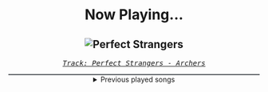 <div align="center"> 
<h1>Now Playing...</h1>

![Perfect Strangers](https://i.scdn.co/image/ab67616d00001e02e1ce6e32560a63e5a285be50)
--
_<samp><a href="https://open.spotify.com/track/1UUIQlzikG5RI9J93lNjCS">Track: Perfect Strangers - Archers</a></samp>_

<div style="border: 1px #4B5054 solid"></div>
<details>
  <summary>
    Previous played songs
  </summary>
  <table>
    <thead>
      <tr>
        <th>
          Artist
        </th>
        <th>
          Song
        </th>
        <th>
          Link
        </th>
      </tr>
    </thead>
    <tbody>
      <tr><td>Archers</td><td>Perfect Strangers</td><td><a href="https://open.spotify.com/track/1UUIQlzikG5RI9J93lNjCS">https://open.spotify.com/track/1UUIQlzikG5RI9J93lNjCS</a></td></tr><tr><td>Orbit Culture</td><td>Mirrorslave</td><td><a href="https://open.spotify.com/track/1FnlUGpUuzNO4fEryMbuik">https://open.spotify.com/track/1FnlUGpUuzNO4fEryMbuik</a></td></tr><tr><td>Our Promise</td><td>Evoke</td><td><a href="https://open.spotify.com/track/7bUtuF3qbiDkjWbQOOsBvz">https://open.spotify.com/track/7bUtuF3qbiDkjWbQOOsBvz</a></td></tr><tr><td>The Veer Union</td><td>My Empire</td><td><a href="https://open.spotify.com/track/1vawlriAwEHXEOZXhpeIVD">https://open.spotify.com/track/1vawlriAwEHXEOZXhpeIVD</a></td></tr><tr><td>TSS</td><td>Something In The Way</td><td><a href="https://open.spotify.com/track/4skJTm8fXuuBYjRKWb2vON">https://open.spotify.com/track/4skJTm8fXuuBYjRKWb2vON</a></td></tr><tr><td>Caskets</td><td>The Only Heaven You'll Know</td><td><a href="https://open.spotify.com/track/4w1kRlzCTYQKXKXX2UULcK">https://open.spotify.com/track/4w1kRlzCTYQKXKXX2UULcK</a></td></tr><tr><td>Dead Eyes</td><td>Better Off</td><td><a href="https://open.spotify.com/track/4VWTydSjHckIqAjgk3uw12">https://open.spotify.com/track/4VWTydSjHckIqAjgk3uw12</a></td></tr><tr><td>Of Virtue</td><td>Omen</td><td><a href="https://open.spotify.com/track/1wO1luZHbcTLFbCSL5EFn4">https://open.spotify.com/track/1wO1luZHbcTLFbCSL5EFn4</a></td></tr><tr><td>Fit For A King</td><td>Begin The Sacrifice</td><td><a href="https://open.spotify.com/track/0KQFuMgcqqxDGpNvDePFTy">https://open.spotify.com/track/0KQFuMgcqqxDGpNvDePFTy</a></td></tr><tr><td>Point North</td><td>Bring Me Down</td><td><a href="https://open.spotify.com/track/5lJJvdhus9lSuIro4tlOOp">https://open.spotify.com/track/5lJJvdhus9lSuIro4tlOOp</a></td></tr><tr><td>Our Mirage</td><td>Right Now</td><td><a href="https://open.spotify.com/track/07lDQBet0tjH77t5T1YtGH">https://open.spotify.com/track/07lDQBet0tjH77t5T1YtGH</a></td></tr><tr><td>Ice Nine Kills</td><td>The Great Unknown</td><td><a href="https://open.spotify.com/track/76Pd81B06OSC8AuuDWxsEQ">https://open.spotify.com/track/76Pd81B06OSC8AuuDWxsEQ</a></td></tr><tr><td>Shallowsky</td><td>Delete Me</td><td><a href="https://open.spotify.com/track/38PSK2q7CtmWa3y8BDIIWn">https://open.spotify.com/track/38PSK2q7CtmWa3y8BDIIWn</a></td></tr><tr><td>We Came As Romans</td><td>no rest for the dreamer</td><td><a href="https://open.spotify.com/track/5OLX3n0CdIWL1ZMvApXcBf">https://open.spotify.com/track/5OLX3n0CdIWL1ZMvApXcBf</a></td></tr><tr><td>SFINX</td><td>Out Of Luck</td><td><a href="https://open.spotify.com/track/0uuZmitS7hn5nb2Qk5m1cn">https://open.spotify.com/track/0uuZmitS7hn5nb2Qk5m1cn</a></td></tr><tr><td>Nevertel</td><td>Starting Over</td><td><a href="https://open.spotify.com/track/4ZjYbNTWBUqhTkq3ydZrM0">https://open.spotify.com/track/4ZjYbNTWBUqhTkq3ydZrM0</a></td></tr><tr><td>Annisokay</td><td>Inner Sanctum</td><td><a href="https://open.spotify.com/track/3LEIp7OkTqbGS6WBeivfv3">https://open.spotify.com/track/3LEIp7OkTqbGS6WBeivfv3</a></td></tr><tr><td>Magnolia Park</td><td>The Void</td><td><a href="https://open.spotify.com/track/4OahsVvnCZad6ivwLhl2E3">https://open.spotify.com/track/4OahsVvnCZad6ivwLhl2E3</a></td></tr><tr><td>Wind Walkers</td><td>Almost Ecstasy</td><td><a href="https://open.spotify.com/track/6wMHfgu53EEQppEs7qS9uF">https://open.spotify.com/track/6wMHfgu53EEQppEs7qS9uF</a></td></tr><tr><td>Stain The Canvas</td><td>The Light Within</td><td><a href="https://open.spotify.com/track/6E90ttNb3TeSsD7LXmJ3yq">https://open.spotify.com/track/6E90ttNb3TeSsD7LXmJ3yq</a></td></tr>
    </tbody>
  </table>
</details>

</div>
